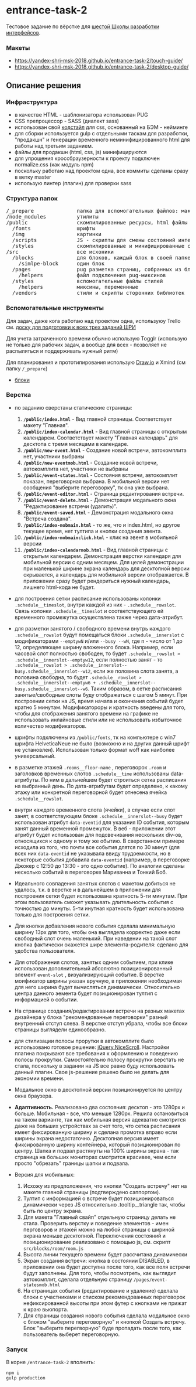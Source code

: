 # entrance-task-2
Тестовое задание по вёрстке для [шестой Школы разработки интерфейсов](https://academy.yandex.ru/events/frontend/shri_msk-2018/register/).

### Макеты
* https://yandex-shri-msk-2018.github.io/entrance-task-2/touch-guide/
* https://yandex-shri-msk-2018.github.io/entrance-task-2/desktop-guide/

## Описание решения

### Инфраструктура
* в качестве HTML - шаблонизатора использован PUG
* CSS препроцессор - SASS (диалект sass)
* использован свой [кодстайл](http://tgnc.ru/css-%D0%BA%D0%BE%D0%B4%D1%81%D1%82%D0%B0%D0%B9%D0%BB/) для css, основанный на БЭМ - нейминге
* для сборки используется gulp с отдельными таскам для разработки, "продакшн" и генерации временного неминифицированного html для работы над третьим заданием.
* файлы для продакшн (html, css, js) минифицируются
* для упрощения кроссбраузерности к проекту подключен normalize.css (как модуль npm)
* поскольку работаю над проектом одна, все коммиты сделаны сразу в ветку master
* использую линтер (плагин) для проверки sass

### Структура папок
<pre>
/_prepare              папка для вспомогательных файлов: макеты, схема блоков и прочее
/node_modules          утилиты
/public                скомпилированные ресурсы, html файлы лежат в корне
  /fonts               шрифты
  /img                 картинки
  /scripts             JS - скрипты для смены состояний интерфейса
  /styles              скомпилированные и минифицированные стили
/src                   все исхоники
  /blocks              для блоков, каждый блок в своей папке
    /simlpe-block      один блок
  /pages               pug разметка страниц, собранных из блоков
    /helpers           файл подключения pug-миксинов
  /styles              вспомогательные файлы стилей
    /helpers           миксины, переменнные
  /vendors             стили и скрипты сторонних библиотек
</pre>

### Вспомогательные инструменты

Для задач, даже кога работаю над проектом одна, используюу Trello см. [доску для подготовки к всех трех заданий ШРИ](https://trello.com/b/H0OuhODB/%D0%BF%D0%BE%D0%B4%D0%B3%D0%BE%D1%82%D0%BE%D0%B2%D0%BA%D0%B0-%D0%BA-%D1%88%D1%80%D0%B8-2018-%D0%BC%D0%BE%D1%81%D0%BA%D0%B2%D0%B0)

Для учета затраченного времени обычно использую Togglr (использую не только для рабочих задач, а вообще для всех - позволяет не распыляться и поддерживать нужный ритм)

Для планирования и прототипирования использую [Draw.io](https://www.draw.io/) и Xmind (см папку ```/_prepare```)

* [блоки](https://github.com/2gnc/entrance-task-2/blob/master/_prepare/bem.xmind)

### Верстка
* по заданию сверстаны статические страницы: 
    1. **```/public/index.html```** - Вид главной страницы. Соответствует макету "Главная".
    2. **```/public/index-calendar.html```** - Вид главной страницы с открытым календарем. Соответствует макету "Главная календарь" для десктопа с тремя месяцами в календаре.
    3. **```/public/new-event.html```** - Создание новой встречи, автокомплита нет, участники выбраны
    4. **```/public/new-eventmob.html```** - Создание новой встречи, автокомплита нет, участники не выбраны
    5. **```/public/event-states.html```** - Состояния встречи, автокомплит показан, переговорная выбрана. В мобильной
    версии нет сообщения "выберите переговорку", тк она уже выбрана.
    6. **```/public/event-editor.html```**  - Страница редактирования встречи.
    7. **```/public/event-delete.html```** - Демонстрация модального окна "Редактирование встречи (удалить)".
    8. **```/public/event-saved.html```** - Демонстрация модального окна "Встреча создана".
    9. **```/public/index-mobmain.html```** - то же, что и index.html, но другое текущее время, нет тултипа и кнопки создания эвента.
    10. **```/public/index-mobmainclick.html```** - клик на эвент в мобильной версии
    11. **```/public/index-calendarmob.html```** - Вид главной страницы с открытым календарем. Демонстрация верстки календаря для мобильной версии с одним месяцем. Для целей демонстрации при маленькой ширине экрана календарь для десктопной версии скрывается, а календарь для мобильной версии отображается. В приложении сразу будет рендериться нужный календарь, лишнего html-кода не будет. 

* для построения сетки расписание использованы колонки ```.schedule__timeslot```, внутри каждой из них - ```.schedule__rowslot```. 
Связь колонки ```.schedule__timeslot``` и соответствующего ей временного промежутка осуществлена также через дата-атрибут.
* для разметки занятого / свободного времени внутрь каждого ```.schedule__rowslot``` будут помещаться блоки ```.schedule__innerslot``` 
с модификаторами ```--emptywN``` и/или ```--busy --wN```, где n - число от 1 до 12, определяющее ширину вложенного блока. Например, если часовой 
слот полностью свободен, то будет ```.schedule__rowslot > .schedule__innerslot--emptyw12```, если полностью занят - то ```.schedule__rowslot > .schedule__innerslot--busy.schedule__innerslot--w12```,
если же половина слота занята, а половина свободна, то будет ```.schedule__rowslot > .schedule__innerslot--emptyw6 + .schedule__innerslot--busy.schedule__innerslot--w6```. Таким образом, 
в сетке расписания занятые/свободные слоты буду отображаться с шагом 5 минут. При построении сетки на JS, время начала и окончания событий будет кратно 5 минутам.
Модификатороры и кратность введены для того, чтобы для отображения занятого времени на графике не использовать инлайновые стили или не использовать избыточное количество модификаторов.
* шрифты подключены из ```/public/fonts```, тк на компьютере с win7 шрифта HelveticaNeue не было (возможно и на других данный шрифт не установлен). Использован только формат woff как наиболее универсальный.
* в разметке этажей ```.rooms__floor-name``` , переговорок ```.room``` и заголовков временных слотов ```.schedule__time``` использованы data-атрибуты. По ним в дальнейшем будет строиться сетка расписания на выбранный день. По дата-атрибутам будет определено, к какому этажу или конкретной переговорной будет отнесена ячейка ```.schedule__rowslot```. 
* внутри каждого временного слота (ячейки), в случае если слот занят, в соответствующем блоке ``` .schedule__innerslot--busy ``` будет использован атрибут ``` data-eventid ``` для указания ID события, которым занят данный временной промежуток. В веб - приложении этот атрибут будет использован для подсвечивания нескольких div-ов, относящихся к одному и тому же обытию. 
В сверстанном примере исходила из того, что почти все события длятся по 30 минут (для всех них ```data-eventid``` не указывала ввиду трудоемкости, но в некоторые события добавила ``` data-eventid ``` (например, в переговорке 
Джокер с 12:50 до 13:30 - это одно событие). По аналогии сделаны несколько событий в переговорке Мариванна и Тонкий Боб.
* Идеального совпадения занятых слотов с макетом добиться не удалось, т.к. в верстке и в дальнейшем в приложении для построения сетки будет использована кратность 5-ти минутам. 
При этом пользователь сможет указывать длительность события с точностью до минуты. 5-ти инутная кратность будет использована только для построения сетки.
* Для кнопки добавления нового события сделала минимальную ширину 13px для того, чтобы она выглядела корректно даже если свободный слот очень маленький. 
При наведении на такой слот кнопка фактически окажется шире элемента-родителя: сделано для удобства пользователя.
* Для отображения слотов, занятых одним событием, при клике использован дополнительный абсолютно позиционированный элемент ```event-slot``` , визуализирующий событие. В верстке моификатор ширины указан вручную, 
в приложении необходимая для него ширина будет вычисляться динамически. Относительно центра данного эемента будет позиционирован тултип с информацией о событии.
* На странице создания/редактировании встречи на разных макетах дизайнера у блока "рекомендованные переговорки" разный внутренний отступ слева. В верстке 
отступ убрала, чтобы все блоки страницы выглядели единообразно.
* для стилизации полосы прорутки в автокомплите было использовано готовое решение: [jQuery.NiceScroll](https://github.com/inuyaksa/jquery.nicescroll/blob/master/README.md). Настройки плагина покрывают 
все требования к оформлению и поведению полосы прокрутки. Самостоятельно полосу прокрутки верстать не стала, 
поскольку в задании на JS все равно буду использовать данный плагин. Свое js-решение решено было не делать
для экономии времени. 
* Модальное окно в десктопной версии позиционируется по центру окна браузера.
* **Адаптивность.** Реализовано два состояния: десктоп - это 1280px и больше. Мобильная - все, что меньше 1280px. Решила остановиться на таком варианте, так как мобильная версия адекватно смотрится даже на больших устройствах за счет того, что сетка расписания имеет фиксированную ширину и сделана промотка вправо если ширины экрана недостаточно. Десктопная версия имеет фиксированную ширину контейнера, который позиционирован по центру. Шапка и подвал растянуты на 100% ширины экрана - так страница на больших мониторах смотрится красивее, чем если просто "обрезать" границы шапки и подвала.
* Версия для мобильных: 
    1. Исхожу из предположения, что кнопки "Создать встречу" нет на макете главной страницы (подтверждено саппортом).
    2. Тултип с информацией о встрече будет позиционироваться динамически через JS относительно .tooltip__triangle так, 
    чтобы быть по центру экрана.
    3. Для макета "Главный свайп" отдельную страницу делать не стала. Проверить верстку и поведение элементов - имен перговоров и этажей
    можно на любой страницы с шириной экрана меньше десктопной. Переключения состояний и позиционирование реализовано с 
    помощью js, см. скрипт ```src/blocks/room/room.js```
    4. Высота линии текущего времени будет рассчитана динамически
    5. Экран создания встречи: кнопка в состоянии DISABLED, в приложении она будет доступна после 
    того, как все поля встречи будут заполнены. Для того, чтобы посмотреть, как выглядит автокомплит,
    сделала отдельную страницу ```/pages/event-statesmob.html```
    6. На страницах события (редактирование и удаление) сделала блоки с участниками и списком рекомендованных переговорок нефиксированной высоты
    при этом футер с кнопками не прижат к краю вьюпорта. 
    7. Для страницы создания нового события сделала модальное окно с блоком "выберите переговорную" 
    и кнопкой Создать встречу. Блок "выберите перегворную" буде пропадать после того, как пользователь 
    выберет переговорную. 
    
    
    
    
### Запуск

В корне ```/entrance-task-2``` вполнить: 

```
npm i
gulp production

```

